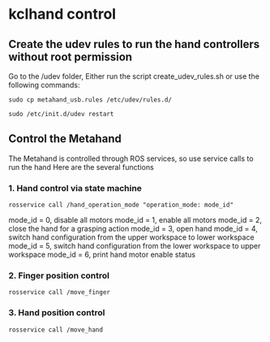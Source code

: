 # kclhand control 

## Create the udev rules to run the hand controllers without root permission
Go to the /udev folder, Either run the script create_udev_rules.sh or use the following commands:
	
	sudo cp metahand_usb.rules /etc/udev/rules.d/
	
	sudo /etc/init.d/udev restart

## Control the Metahand
The Metahand is controlled through ROS services, so use service calls to run the hand
Here are the several functions

### 1. Hand control via state machine 
	
	rosservice call /hand_operation_mode "operation_mode: mode_id"

mode_id = 0, disable all motors
mode_id = 1, enable all motors
mode_id = 2, close the hand for a grasping action
mode_id = 3, open hand
mode_id = 4, switch hand configuration from the upper workspace to lower workspace
mode_id = 5, switch hand configuration from the lower workspace to upper workspace
mode_id = 6, print hand motor enable status


### 2. Finger position control
	
	rosservice call /move_finger 

### 3. Hand position control
	
	rosservice call /move_hand


